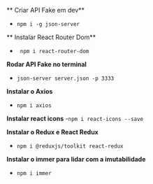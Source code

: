 ** Criar API Fake em dev**
- ``npm i -g json-server``

** Instalar React Router Dom**
- `` npm i react-router-dom``

**Rodar API Fake no terminal**
- ``json-server server.json -p 3333``

**Instalar o Axios**
- ``npm i axios``

**Instalar react icons**
-``npm i react-icons --save``

**Instalar o Redux e React Redux**
- ``npm i @reduxjs/toolkit react-redux``

**Instalar o immer para lidar com a imutabilidade**
- ``npm i immer``
